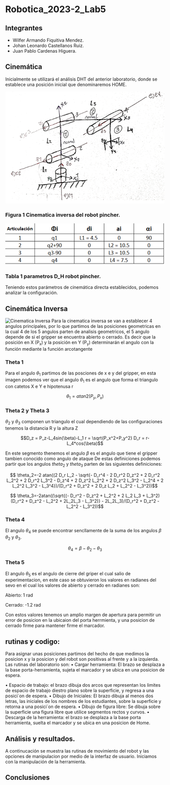 # Robotica_2023-2_Lab5
## Integrantes

- Wilfer Armando Fiquitiva Mendez.
- Johan Leonardo Castellanos Ruiz.
- Juan Pablo Cardenas Higuera.

## Cinemática 

Inicialmente se utilizará el análisis DHT del anterior laboratorio, donde se establece una posición inicial que denominaremos HOME.

![](https://github.com/jcardenash99/Robotica_2023-2_Lab5/blob/main/Cinematica%20directa%20pincher.png)

### Figura 1 Cinematica inversa del robot pincher.

![](https://github.com/jcardenash99/Robotica_2023-2_Lab5/blob/main/Tabla%20D_H%20Pincher.png)

### Tabla 1 parametros D_H robot pincher.

Teniendo estos parámetros de cinemática directa establecidos, podemos analizar la configuración.


## Cinemática Inversa
![Cinematica Inversa](https://github.com/jcardenash99/Robotica_2023-2_Lab5/assets/61796945/63825440-fd36-4e65-bbd4-3600af5e2ed4)
Para la cinematica inversa se van a establecer 4 angulos principales, por lo que partimos de las posiciones geometricas en la cual 4 de los 5 angulos parten de analisis geometricos, el 5 angulo depende de si el gripper se encuentra abierto o cerrado. Es decir que la posición en X (P<sub>x</sub>) y la posición en Y (P<sub>y</sub>) determinarán el angulo con la función mediante la función arcotangente

### Theta 1
Para el angulo $\theta_1$ partimos de las posciones de x e y del gripper, en esta imagen podemos ver que el angulo $\theta_1$ es el angulo que forma el triangulo con catetos X e Y e hipotenusa r
```math
\theta_1 = atan2(P_y,P_x)
```
### Theta 2 y Theta 3
$\theta_2$ y $\theta_3$ componen un triangulo el cual dependiendo de las configuraciones tenemos la distancia R y la altura Z
```math
D_z = P_z-L_4sin(\beta)-L_1
r = \sqrt{P_x^2+P_y^2}    
D_r = r-L_4*cos(\beta)
```
En este segmento thenemos el angulo $\beta$ es el angulo que tiene el gripper tambien conocido como angulo de ataque
 De estas definiciones podemos partir que los angulos $theta_2$ y $theta_3$ parten de las siguientes definiciones:

 ```math
     \theta_2=-2 atan((2 D_r L_2 - \sqrt{- D_r^4 - 2 D_r^2 D_z^2 + 2 D_r^2 L_2^2 + 2 D_r^2 L_3^2 - D_z^4 + 2 D_z^2 L_2^2 + 2 D_z^2 L_3^2 - L_2^4 + 2 L_2^2 L_3^2 - L_3^4})/(D_r^2 + D_z^2 + 2 D_z L_2 + L_2^2 - L_3^2))
```

```math
    \theta_3=-2atan((\sqrt{(- D_r^2 - D_z^2 + L_2^2 + 2 L_2 L_3 + L_3^2)(D_r^2 + D_z^2 - L_2^2 + 2L_2L_3 - L_3^2)} - 2L_2L_3)/(D_r^2 + D_z^2 - L_2^2 - L_3^2))
```
### Theta 4 
El angulo $\theta_4$ se puede encontrar sencllamente de la suma de los angulos $\beta$ $\theta_2$ y $\theta_3$.

```math
\theta_4=\beta-\theta_2-\theta_3
```
### Theta 5 
El angulo $\theta_5$ es el angulo de cierre del griper el cual salio de experimentacion, en este caso se obtuvieron los valores en radianes del sevo en el cual los valores de abierto y cerrado en radianes son:

Abierto: 1 rad

Cerrado: -1.2 rad

Con estos valores tenemos un amplio margen de apertura para permitir un error de posicion en la ubicaion del porta herrmienta, y una posicion de cerrado firme para mantener firme el marcador.
## rutinas y codigo:
Para asignar unas posiciones partimos del hecho de que medimos la posicion x y la posicion y del robot son positivas al frente y a la izquierda.
Las rutinas del laboratorio son:
• Cargar herramienta: El brazo se desplaza a la base porta-herramienta, sujeta el marcador y se ubica en
una posicion de espera.

• Espacio de trabajo: el brazo dibuja dos arcos que representan los limites de espacio de trabajo diestro
plano sobre la superficie, y regresa a una posici´on de espera.
• Dibujo de Iniciales: El brazo dibuja al menos dos letras, las iniciales de los nombres de los estudiantes,
sobre la superficie y retorna a una posici´on de espera.
• Dibujo de figura libre: Se dibuja sobre la superficie una figura libre que utilice segmentos rectos y curvos.
• Descarga de la herramienta: el brazo se desplaza a la base porta herramienta, suelta el marcador y se
ubica en una posicion de Home.

## Análisis y resultados.
A continucación se muestra las rutinas de movimiento del robot y las opciones de manipulacion por medio de la interfaz de usuario. 
Iniciamos con  la manipulación de la herramienta.




## Conclusiones
